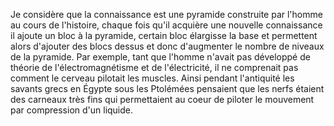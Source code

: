 Je considère que la connaissance est une pyramide construite par l'homme au cours de l'histoire, chaque fois qu'il acquière une nouvelle connaissance il ajoute un bloc à la pyramide, certain bloc élargisse la base et permettent alors d'ajouter des blocs dessus et donc d'augmenter le nombre de niveaux de la pyramide. Par exemple, tant que l'homme n'avait pas développé de théorie de l'électromagnétisme et de l'électricité, il ne comprenait pas comment le cerveau pilotait les muscles. Ainsi pendant l'antiquité les savants grecs en Égypte sous les Ptolémées pensaient que les nerfs étaient des carneaux très fins qui permettaient au coeur de piloter le mouvement par compression d'un liquide.